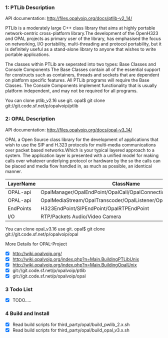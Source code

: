 ### 1: PTLib  Description
API documentation: http://files.opalvoip.org/docs/ptlib-v2_14/

PTLib is a moderately large C++ class library that aims at highly portable network-centric cross-platform library.The development of the OpenH323 and OPAL projects as primary user of the library, has emphasised the focus on networking, I/O portability, multi-threading and protocol portability, but it is definitely useful as a stand-alone library to anyone that wishes to write portable applications.

The classes within PTLib are seperated into two types: Base Classes and Console Components The Base Classes contain all of the essential support for constructs such as containers, threads and sockets that are dependent on platform specific features. All PTLib programs will require the Base Classes. The Console Components implement functionality that is usually platform independent, and may not be required for all programs.

You can clone ptlib_v2.16  use git. 
opal$ git clone git://git.code.sf.net/p/opalvoip/ptlib

### 2: OPAL Description
API documentation: http://files.opalvoip.org/docs/opal-v3_14/

OPAL a Open Source class library for the development of applications that wish to use the SIP and H.323 protocols for multi-media communications over packet based networks.Which is your typical layered approach to a system. The application layer is presented with a unified model for making calls over whatever underlying protocol or hardware by the so the calls can be placed and media flow handled in, as much as possible, an identical manner.

LayerName | ClassName
------------ | -------------
OPAL-api | OpalManager/OpalEndPoint/OpalCall/OpalConnection/OpalMediaFormat
OPAL-api | OpalMediaStream/OpalTranscoder/OpalListener/OpalTransport
EndPoints | H323EndPoint/SIPEndPoint/OpalRTPEndPoint
I/O | RTP/Packets Audio/Video Camera

You can clone opal_v3.16  use git.
opal$ git clone git://git.code.sf.net/p/opalvoip/opal

More Details for OPAL-Project
- [x] http://wiki.opalvoip.org/
- [x] http://wiki.opalvoip.org/index.php?n=Main.BuildingPTLibUnix
- [x] http://wiki.opalvoip.org/index.php?n=Main.BuildingOpalUnix
- [x] git://git.code.sf.net/p/opalvoip/ptlib
- [x] git://git.code.sf.net/p/opalvoip/opal

### 3 Todo List
- [x] TODO.....


### 4 Build and Install
- [x] Read build scripts for third_party/opal/build_pwlib_2.x.sh
- [x] Read build scripts for third_party/opal/build_opal_v3.x.sh

